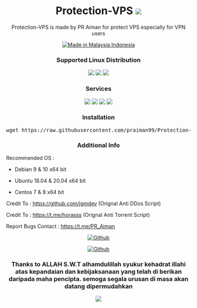 <h1 align="center"> Protection-VPS <img src="https://img.shields.io/badge/Version-2.0-blue.svg"></h1>

<p align="center">Protection-VPS is made by PR Aiman for protect VPS especially for VPN users</p>
<p align="center">
<a href="https://t.me/PR_Aiman"><img title="Made in Malaysia Indonesia" src="https://img.shields.io/badge/MADE%20IN-MALAYSIA & INDONESIA-SCRIPT?colorA=%23ff0000&colorB=%23ffffff&colorC=%23ff0000&style=for-the-badge"></a>
</p>
<h3 align="center">Supported Linux Distribution</h3>
<p align="center">
  <a><img src="https://img.shields.io/badge/Support-Debian-red.svg"></a>
  <a><img src="https://img.shields.io/badge/Support-Ubuntu-orange.svg"></a>
  <a><img src="https://img.shields.io/badge/Support-Centos-purple.svg"></a>
  
</p>
<h3 align="center">Services</h3>
<p align="center">
  <a><img src="https://img.shields.io/badge/Service-Anti--DDos-success.svg"></a>
  <a><img src="https://img.shields.io/badge/Service-Anti--torrent-success.svg"></a>
  <a><img src="https://img.shields.io/badge/Service-BBR--TCP-success.svg"></a>
  <a><img src="https://img.shields.io/badge/Service-Limit--Speed--Bandwith-success.svg"></a>
 </p>
  </h3>
<h3 align="center">Installation</h3>

<p align="center">
<pre align="center">wget https://raw.githubusercontent.com/praiman99/Protection-VPS/beginner/Protection-VPS.sh && chmod +x Protection-VPS.sh && ./Protection-VPS.sh
</pre></p>

<h3 align="center">Additional Info</h3>
Recommended OS :

 - Debian 9 & 10 x64 bit

- Ubuntu 18.04 & 20.04 x64 bit

- Centos 7 & 8 x64 bit

Credit To : https://github.com/jgmdev (Orignal Anti DDos Script)

Credit To : https://t.me/horasss (Orignal Anti Torrent Script)

Report Bugs Contact : https://t.me/PR_Aiman
  
<p align="center">
<a href="https://github.com/praiman99"><img title="Github" src="https://img.shields.io/badge/PR Aiman-brightgreen?style=for-the-badge&logo=github"></a>
  <p align="center">
<a href="https://t.me/PR_Aiman"><img title="Github" src="https://img.shields.io/badge/Telegram-2CA5E0?style=for-the-badge&logo=telegram&logoColor=white"></a>

<h3 align="center">Thanks to ALLAH S.W.T alhamdulillah syukur kehadrat illahi atas kepandaian dan kebijaksanaan yang telah di berikan daripada maha pencipta. semoga segala urusan di masa akan datang dipermudahkan</h3>

<p align="center">
  <a><img src="https://img.shields.io/badge/Copyright%20©-PR%20Aiman%20Protection--VPS%202021.%20All%20rights%20reserved...-blueviolet.svg" style="max-width:200%;">
    </p>
   </p>
